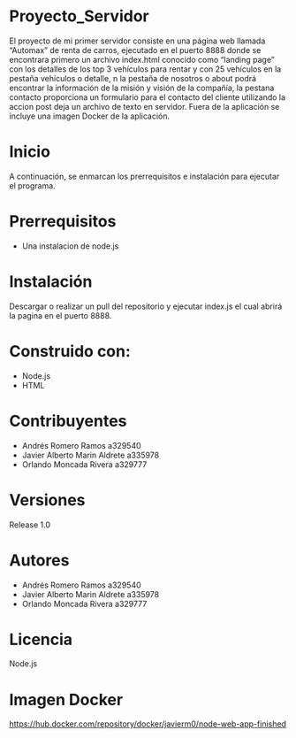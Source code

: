 # Proyecto_Servidor
El proyecto de mi primer servidor consiste en una página web llamada “Automax”  de renta de carros, 
ejecutado en el puerto 8888 donde se encontrara primero un archivo index.html conocido como “landing page” 
con los detalles de los top 3 vehículos para rentar y con 25 vehículos en la pestaña vehículos o detalle, 
n la pestaña de nosotros o about podrá encontrar la información de la misión y visión de la compañía, 
la pestana contacto proporciona un formulario para el contacto del cliente utilizando la accion post deja un archivo de texto en servidor. 
Fuera de la aplicación se incluye una imagen Docker de la aplicación.

# Inicio
A continuación, se enmarcan los prerrequisitos e instalación para ejecutar el programa.

# Prerrequisitos
* Una instalacion de node.js

# Instalación
Descargar o realizar un pull del repositorio y ejecutar index.js el cual abrirá la pagina en el puerto 8888.

# Construido con:
  * Node.js
  * HTML

# Contribuyentes 
* Andrés Romero Ramos a329540
* Javier Alberto Marin Aldrete a335978
* Orlando Moncada Rivera a329777

# Versiones
Release 1.0

# Autores
* Andrés Romero Ramos a329540
* Javier Alberto Marin Aldrete a335978
* Orlando Moncada Rivera a329777

# Licencia
Node.js

# Imagen Docker
https://hub.docker.com/repository/docker/javierm0/node-web-app-finished
